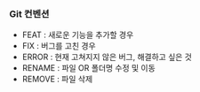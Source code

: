 ### Git 컨벤션
- FEAT : 새로운 기능을 추가할 경우
- FIX : 버그를 고친 경우
- ERROR : 현재 고쳐지지 않은 버그, 해결하고 싶은 것
- RENAME : 파일 OR 폴더명 수정 및 이동
- REMOVE : 파일 삭제
